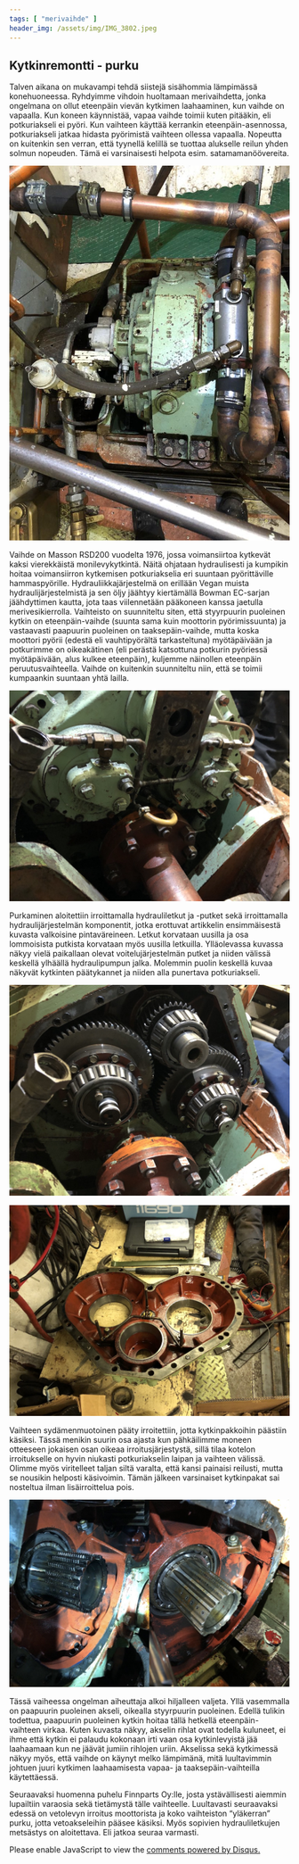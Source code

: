 ```yaml
---
tags: [ "merivaihde" ]
header_img: /assets/img/IMG_3802.jpeg
---
```


## Kytkinremontti - purku

Talven aikana on mukavampi tehdä siistejä sisähommia lämpimässä konehuoneessa. Ryhdyimme vihdoin huoltamaan merivaihdetta, jonka ongelmana on ollut eteenpäin vievän kytkimen laahaaminen, kun vaihde on vapaalla. Kun koneen käynnistää, vapaa vaihde toimii kuten pitääkin, eli potkuriakseli ei pyöri. Kun vaihteen käyttää kerrankin eteenpäin-asennossa, potkuriakseli jatkaa hidasta pyörimistä vaihteen ollessa vapaalla. Nopeutta on kuitenkin sen verran, että tyynellä kelillä se tuottaa alukselle reilun yhden solmun nopeuden. Tämä ei varsinaisesti helpota esim. satamamanöövereita.

![kytkin.jpeg](/assets/img/kytkin.jpeg)

Vaihde on Masson RSD200 vuodelta 1976, jossa voimansiirtoa kytkevät kaksi vierekkäistä monilevykytkintä. Näitä ohjataan hydraulisesti ja kumpikin hoitaa voimansiirron kytkemisen potkuriakselia eri suuntaan pyörittäville hammaspyörille. Hydrauliikkajärjestelmä on erillään Vegan muista hydraulijärjestelmistä ja sen öljy jäähtyy kiertämällä Bowman EC-sarjan jäähdyttimen kautta, jota taas viilennetään pääkoneen kanssa jaetulla merivesikierrolla. Vaihteisto on suunniteltu siten, että styyrpuurin puoleinen kytkin on eteenpäin-vaihde (suunta sama kuin moottorin pyörimissuunta) ja vastaavasti paapuurin puoleinen on taaksepäin-vaihde, mutta koska moottori pyörii (edestä eli vauhtipyörältä tarkasteltuna) myötäpäivään ja potkurimme on oikeakätinen (eli perästä katsottuna potkurin pyöriessä myötäpäivään, alus kulkee eteenpäin), kuljemme näinollen eteenpäin peruutusvaihteella. Vaihde on kuitenkin suunniteltu niin, että se toimii kumpaankin suuntaan yhtä lailla.

![IMG_3349_small.jpg](/assets/img/IMG_3349_small.jpg)

Purkaminen aloitettiin irroittamalla hydrauliletkut ja -putket sekä irroittamalla hydraulijärjestelmän komponentit, jotka erottuvat artikkelin ensimmäisestä kuvasta valkoisine pintaväreineen. Letkut korvataan uusilla ja osa lommoisista putkista korvataan myös uusilla letkuilla. Ylläolevassa kuvassa näkyy vielä paikallaan olevat voitelujärjestelmän putket ja niiden välissä keskellä ylhäällä hydraulipumpun jalka. Molemmin puolin keskellä kuvaa näkyvät kytkinten päätykannet ja niiden alla punertava potkuriakseli.

![IMG_3802.jpeg](/assets/img/IMG_3802.jpeg)

![IMG_1611.jpeg](/assets/img/IMG_1611.jpeg)

Vaihteen sydämenmuotoinen pääty irroitettiin, jotta kytkinpakkoihin päästiin käsiksi. Tässä menikin suurin osa ajasta kun pähkäilimme moneen otteeseen jokaisen osan oikeaa irroitusjärjestystä, sillä tilaa kotelon irroitukselle on hyvin niukasti potkuriakselin laipan ja vaihteen välissä. Olimme myös viritelleet taljan siltä varalta, että kansi painaisi reilusti, mutta se nousikin helposti käsivoimin. Tämän jälkeen varsinaiset kytkinpakat sai nosteltua ilman lisäirroittelua pois.

![IMG_6100.jpg](/assets/img/IMG_6100.jpg)

Tässä vaiheessa ongelman aiheuttaja alkoi hiljalleen valjeta. Yllä vasemmalla on paapuurin puoleinen akseli, oikealla styyrpuurin puoleinen. Edellä tulikin todettua, paapuurin puoleinen kytkin hoitaa tällä hetkellä eteenpäin-vaihteen virkaa. Kuten kuvasta näkyy, akselin rihlat ovat todella kuluneet, ei ihme että kytkin ei palaudu kokonaan irti vaan osa kytkinlevyistä jää laahaamaan kun ne jäävät jumiin rihlojen uriin. Akselissa sekä kytkimessä näkyy myös, että vaihde on käynyt melko lämpimänä, mitä luultavimmin johtuen juuri kytkimen laahaamisesta vapaa- ja taaksepäin-vaihteilla käytettäessä.

Seuraavaksi huomenna puhelu Finnparts Oy:lle, josta ystävällisesti aiemmin lupailtiin varaosia sekä tietämystä tälle vaihteelle. Luultavasti seuraavaksi edessä on vetolevyn irroitus moottorista ja koko vaihteiston “yläkerran” purku, jotta vetoakseleihin pääsee käsiksi. Myös sopivien hydrauliletkujen metsästys on aloitettava. Eli jatkoa seuraa varmasti.

<div id="disqus_thread"></div>
<script>
    /**
    *  RECOMMENDED CONFIGURATION VARIABLES: EDIT AND UNCOMMENT THE SECTION BELOW TO INSERT DYNAMIC VALUES FROM YOUR PLATFORM OR CMS.
    *  LEARN WHY DEFINING THESE VARIABLES IS IMPORTANT: https://disqus.com/admin/universalcode/#configuration-variables    */
    /*
    var disqus_config = function () {
    this.page.url = PAGE_URL;  // Replace PAGE_URL with your page's canonical URL variable
    this.page.identifier = PAGE_IDENTIFIER; // Replace PAGE_IDENTIFIER with your page's unique identifier variable
    };
    */
    (function() { // DON'T EDIT BELOW THIS LINE
    var d = document, s = d.createElement('script');
    s.src = 'https://hinaaja.disqus.com/embed.js';
    s.setAttribute('data-timestamp', +new Date());
    (d.head || d.body).appendChild(s);
    })();
</script>
<noscript>Please enable JavaScript to view the <a href="https://disqus.com/?ref_noscript">comments powered by Disqus.</a></noscript>